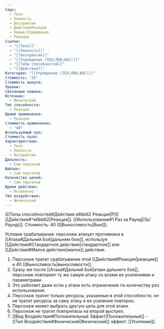```yaml
---
tags:
  - Тело
  - Ловкость
  - Восприятие
  - ДействиеРеакция
  - Навык/Упреждение
  - Реакция
Ссылки:
  - "[[Тело]]"
  - "[[Ловкость]]"
  - "[[Восприятие]]"
  - "[[Упреждение (ТЕЛ;ЛОВ;ВОС)]]"
  - "[[Типы способностей]]"
  - "[[Действия]]"
Категория: "[[Упреждение (ТЕЛ;ЛОВ;ВОС)]]"
Стоимость: "25"
Стоимость выкупа:
Уровни:
Связанные навыки:
Источник:
  - Физический
Тип способности:
  - Реакция
Время применения:
  - Реакция
Стоимость применения:
  - "40"
Используемый пул:
Стоимость пула:
Характеристики:
  - Тело
  - Ловкость
  - Восприятие
Дальность:
  - Сам персонаж
Шаблон:
  - Сам персонаж
Количество целей:
  - Сам персонаж
Время действия:
  - Мгновенно
Тип воздействия:
  - Физический
---
```

([[Типы способностей#Действия e6bb62 Реакция|Р]]) [[Действия#^e6bb62|Реакция]]. [[Использование#1 Раз за Раунд|(1р/Раунд)]]. Стоимость: 40 ([[Выносливость|Вын]]). 

Условие срабатывания: персонаж атакует противника в [[Атака#Дальний Бой|дальнем бою]], используя [[Действия#Стандартное действие|стандартное]] или [[Действия#Малое действие|малое]] действие. 

1. Персонаж тратит срабатывание этой [[Действия#Реакция|реакции]] и 40 [[Выносливость|выносливости]]. 
2. Сразу же после [[Атака#Дальний Бой|атаки дальнего боя]], персонаж повторяет ту же самую атаку со всеми ее усилениями и параметрами. 
3. Это работает даже если у атаки есть ограничение по количеству раз использования.
4. Персонаж тратит только ресурсы, указанные в этой способности, он не тратит ресурсы за саму атаку и ее усиления повторно.
5. Персонаж может выбрать другую цель для этой атаки.
6. Персонаж не тратит боеприпасы на второй выстрел.
7. [[Вид Воздействия#Положительный Эффект|Положительный]] - [[Тип Воздействия#Физический|Физический]] эффект: [[Усиление]]. 